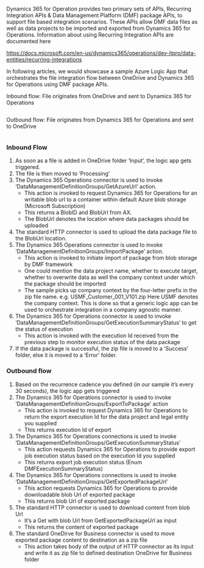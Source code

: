 
Dynamics 365 for Operation provides two primary sets of APIs, Recurring Integration APIs & Data Management Platform (DMF) package APIs, to support file based integration scenarios. These APIs allow DMF data files as well as data projects to be imported and exported from Dynamics 365 for Operations. 
Information about using Recurring Integration APIs are documented here

<https://docs.microsoft.com/en-us/dynamics365/operations/dev-itpro/data-entities/recurring-integrations>


In following articles, we would showcase a sample Azure Logic App that orchestrates the file integration flow between OneDrive and Dynamics 365 for Operations using DMF package APIs. 

Inbound flow: File originates from OneDrive and sent to Dynamics 365 for Operations

<image to be uploaded>

Outbound flow: File originates from Dynamics 365 for Operations and sent to OneDrive

<image to be uploaded>

### Inbound Flow
1.	As soon as a file is added in OneDrive folder ‘Input’, the logic app gets triggered. 
2.	The file is then moved to ‘Processing’
3.	The Dynamics 365 Operations connector is used to invoke ‘DataManagementDefinitionGroups/GetAzureUrl’ action.
	* This action is invoked to request Dynamics 365 for Operations for an writable blob url to a container within default Azure blob storage (Microsoft Subscription)
	* This returns a BlobID and BlobUrl from AX. 
	* The BlobUrl denotes the location where data packages should be uploaded
4.	The standard HTTP connector is used to upload the data package file to the BlobUrl location. 
5.	The Dynamics 365 Operations connector is used to invoke ‘DataManagementDefinitionGroups/ImportPackage’ action. 
	* This action is invoked to initiate import of package from blob storage by DMF framework
	* One could mention the data project name, whether to execute target, whether to overwrite data as well the company context under which the package should be imported
	* The sample picks up company context by the four-letter prefix in the zip file name. 
e.g. USMF_Customer_001_V101.zip Here USMF denotes the company context. 
This is done so that a generic logic app can be used to orchestrate integration in a company agnostic manner.
6.	The Dynamics 365 for Operations connector is used to invoke ‘DataManagementDefinitionGroups/GetExecutionSummaryStatus’ to get the status of execution
	* This action is invoked with the execution Id received from the previous step to monitor execution status of the data package
7.	If the data package is successful, the zip file is moved to a ‘Success’ folder, else it is moved to a ‘Error’ folder. 

### Outbound flow
1.	Based on the recurrence cadence you defined (in our sample it’s every 30 seconds), the logic app gets triggered
2.	The Dynamics 365 for Operations connector is used to invoke ‘DataManagementDefinitionGroups/ExportToPackage’ action
	* This action is invoked to request Dynamics 365 for Operations to return the export execution Id for the data project and legal entity you supplied
	* This returns execution Id of export
3.	The Dynamics 365 for Operations connections is used to invoke ‘DataManagementDefinitionGroups/GetExecutionSummaryStatus’
	* This action requests Dynamics 365 for Operations to provide export job execution status based on the execution Id you supplied
	* This returns export job execution status (Enum DMFExecutionSummaryStatus)
4.	The Dynamics 365 for Operations connections is used to invoke ‘DataManagementDefinitionGroups/GetExportedPackageUrl’
	* This action requests Dynamics 365 for Operations to provide downloadable blob Url of exported package
	* This returns blob Url of exported package
5.	The standard HTTP connector is used to download content from blob Url
	* It’s a Get with blob Url from GetExportedPackageUrl as input
	* This returns the content of exported package
6.	The standard OneDirve for Business connector is used to move exported package content to destination as a zip file
	* This action takes body of the output of HTTP connector as its input and write it as zip file to defined destination OneDrive for Business folder
